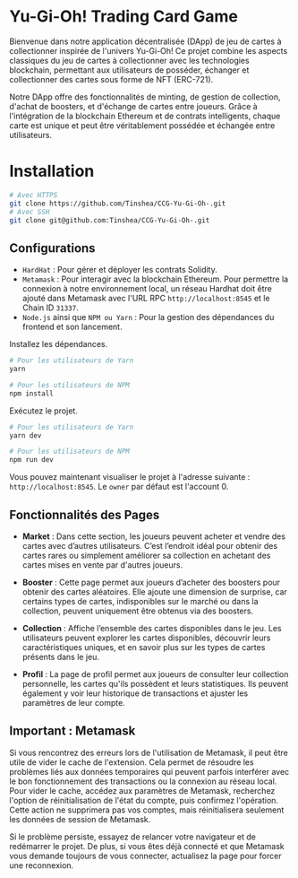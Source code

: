 # Yu-Gi-Oh! Trading Card Game

Bienvenue dans notre application décentralisée (DApp) de jeu de cartes à collectionner inspirée de l'univers Yu-Gi-Oh! Ce projet combine les aspects classiques du jeu de cartes à collectionner avec les technologies blockchain, permettant aux utilisateurs de posséder, échanger et collectionner des cartes sous forme de NFT (ERC-721).

Notre DApp offre des fonctionnalités de minting, de gestion de collection, d'achat de boosters, et d'échange de cartes entre joueurs. Grâce à l'intégration de la blockchain Ethereum et de contrats intelligents, chaque carte est unique et peut être véritablement possédée et échangée entre utilisateurs.

# Installation

```bash
# Avec HTTPS
git clone https://github.com/Tinshea/CCG-Yu-Gi-Oh-.git
# Avec SSH
git clone git@github.com:Tinshea/CCG-Yu-Gi-Oh-.git
```

## Configurations
- `HardHat` : Pour gérer et déployer les contrats Solidity.
- `Metamask` : Pour interagir avec la blockchain Ethereum. Pour permettre la connexion à notre environnement local, un réseau Hardhat doit être ajouté dans Metamask avec l'URL RPC `http://localhost:8545` et le Chain ID `31337`.
- `Node.js` ainsi que `NPM ou Yarn` : Pour la gestion des dépendances du frontend et son lancement.

Installez les dépendances.

```bash
# Pour les utilisateurs de Yarn
yarn

# Pour les utilisateurs de NPM
npm install
```

Exécutez le projet.

```bash
# Pour les utilisateurs de Yarn
yarn dev

# Pour les utilisateurs de NPM
npm run dev
```

Vous pouvez maintenant visualiser le projet à l'adresse suivante : `http://localhost:8545`.
Le `owner` par défaut est l'account 0.

## Fonctionnalités des Pages

- **Market** : Dans cette section, les joueurs peuvent acheter et vendre des cartes avec d’autres utilisateurs. C’est l’endroit idéal pour obtenir des cartes rares ou simplement améliorer sa collection en achetant des cartes mises en vente par d'autres joueurs.

- **Booster** : Cette page permet aux joueurs d’acheter des boosters pour obtenir des cartes aléatoires. Elle ajoute une dimension de surprise, car certains types de cartes, indisponibles sur le marché ou dans la collection, peuvent uniquement être obtenus via des boosters.

- **Collection** : Affiche l’ensemble des cartes disponibles dans le jeu. Les utilisateurs peuvent explorer les cartes disponibles, découvrir leurs caractéristiques uniques, et en savoir plus sur les types de cartes présents dans le jeu.

- **Profil** : La page de profil permet aux joueurs de consulter leur collection personnelle, les cartes qu'ils possèdent et leurs statistiques. Ils peuvent également y voir leur historique de transactions et ajuster les paramètres de leur compte.



## Important :  Metamask

Si vous rencontrez des erreurs lors de l'utilisation de Metamask, il peut être utile de vider le cache de l'extension. Cela permet de résoudre les problèmes liés aux données temporaires qui peuvent parfois interférer avec le bon fonctionnement des transactions ou la connexion au réseau local. Pour vider le cache, accédez aux paramètres de Metamask, recherchez l'option de réinitialisation de l'état du compte, puis confirmez l'opération. Cette action ne supprimera pas vos comptes, mais réinitialisera seulement les données de session de Metamask.

Si le problème persiste, essayez de relancer votre navigateur et de redémarrer le projet. De plus, si vous êtes déjà connecté et que Metamask vous demande toujours de vous connecter, actualisez la page pour forcer une reconnexion.
